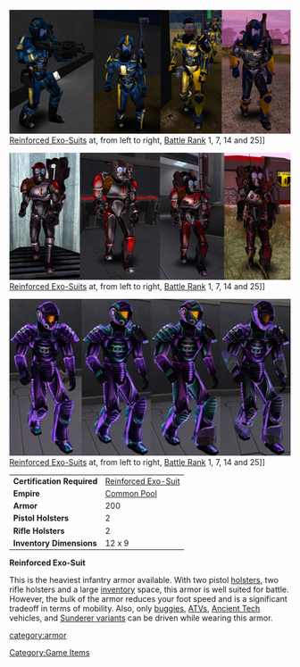 ![](images/NCRexoArmors.jpg "fig:NCRexoArmors.jpg") [Reinforced
Exo-Suits](Reinforced_Exo.$1.md "wikilink") at, from left to right,
[Battle Rank](Battle_Rank.md "wikilink") 1, 7, 14 and 25\]\]

![](images/TRRexoArmors2.jpg "fig:TRRexoArmors2.jpg") [Reinforced
Exo-Suits](Reinforced_Exo.$1.md "wikilink") at, from left to right,
[Battle Rank](Battle_Rank.md "wikilink") 1, 7, 14 and 25\]\]

![](images/VS_Rexos.jpg "fig:VS_Rexos.jpg") [Reinforced
Exo-Suits](Reinforced_Exo.$1.md "wikilink") at, from left to right,
[Battle Rank](Battle_Rank.md "wikilink") 1, 7, 14 and 25\]\]

|                            |                                                                         |
| -------------------------- | ----------------------------------------------------------------------- |
| **Certification Required** | [Reinforced Exo-Suit](<Reinforced_Exo-Suit_(Certification)> "wikilink") |
| **Empire**                 | [Common Pool](Common_Pool.md "wikilink")                                |
| **Armor**                  | 200                                                                     |
| **Pistol Holsters**        | 2                                                                       |
| **Rifle Holsters**         | 2                                                                       |
| **Inventory Dimensions**   | 12 x 9                                                                  |

**Reinforced Exo-Suit**

This is the heaviest infantry armor available. With two pistol
[holsters](holster.md "wikilink"), two rifle holsters and a large
[inventory](inventory.md "wikilink") space, this armor is well suited for
battle. However, the bulk of the armor reduces your foot speed and is a
significant tradeoff in terms of mobility. Also, only
[buggies](Vehicle_Index.md#Buggies "wikilink"),
[ATVs](Vehicle_Index.md#ATV "wikilink"), [Ancient
Tech](Core_Combat.md#Vehicles "wikilink") vehicles, and [Sunderer
variants](Sunderer.md "wikilink") can be driven while wearing this armor.

[category:armor](category:armor.md "wikilink")

[Category:Game Items](Category:Game_Items.md "wikilink")
